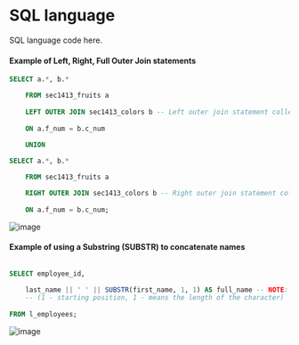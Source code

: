 # SQL language
SQL language code here.

#### Example of Left, Right, Full Outer Join statements
```sql
SELECT a.*, b.*

    FROM sec1413_fruits a
    
    LEFT OUTER JOIN sec1413_colors b -- Left outer join statement collects data from 'sec1413_colors b' of rows to the right side column so that it matches with the data on the left side of the table.
    
    ON a.f_num = b.c_num
    
    UNION

SELECT a.*, b.*

    FROM sec1413_fruits a

    RIGHT OUTER JOIN sec1413_colors b -- Right outer join statement collects data from 'sec1413_colors b' of rows to the left side column so that it matches with the data on the right side of the table.
    
    ON a.f_num = b.c_num;
```

![image](https://user-images.githubusercontent.com/36749450/94019264-90c93200-fd7f-11ea-85b8-158f93d84266.png)


#### Example of using a Substring (SUBSTR) to concatenate names
```sql

SELECT employee_id,

    last_name || ' ' || SUBSTR(first_name, 1, 1) AS full_name -- NOTE: SUBSTR can extract strings from a variable string (such as a person, place or thing).
    -- (1 - starting position, 1 - means the length of the character)
    
FROM l_employees;

```
![image](https://user-images.githubusercontent.com/36749450/94173575-22a96b80-fe62-11ea-8d89-e3a5d908bf50.png)

